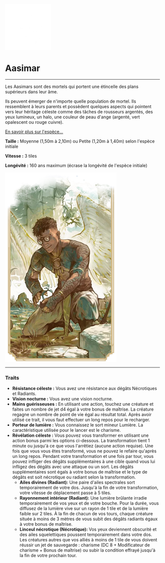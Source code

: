 <div class="icon-container">
  <img src="_media/especes/aasimar.png" alt="Aasimar" class="icon-r-title" data-no-zoom />

# Aasimar <!-- {docsify-ignore} -->

</div>

---

<div class="bloc-pres">
<div class="bloc-texte">
  <div class="texte">
    <p>Les Aasimars sont des mortels qui portent une étincelle des plans supérieurs dans leur âme.</p>
    <p>Ils peuvent émerger de n'importe quelle population de mortel. Ils ressemblent à leurs parents et possèdent quelques aspects qui pointent vers leur héritage céleste comme des tâches de rousseurs argentés, des yeux lumineux, un halo, une couleur de peau d'ange (argenté, vert opalescent ou rouge cuivre).</p>
    <a href="/#/cultures/culture-aasimar.md" target="_blank">En savoir plus sur l'espèce...</a>
    <div class="summary">
      <p><strong>Taille :</strong> Moyenne (1,50m à 2,10m) ou Petite (1,20m à 1,40m) selon l'espèce initiale</p>
      <p><strong>Vitesse :</strong> 3 tiles</p>
      <p><strong>Longévité :</strong> 160 ans maximum (écrase la longévité de l'espèce initiale)</p>
    </div>
  </div>
  </div>
  <img src="_media/especes/pres-aasimar.png" alt="Aasimar" class="img-pres" data-no-zoom />
</div>

---

### Traits <!-- {docsify-ignore} -->

- **Résistance céleste :** Vous avez une résistance aux dégâts Nécrotiques et Radiants.
- **Vision nocturne :** Vous avez une vision nocturne.
- **Mains guérisseuses :** En utilisant une action, touchez une créature et faites un nombre de jet d4 égal à votre bonus de maîtrise. La créature regagne un nombre de point de vie égal au résultat total. Après avoir utilisé ce trait, il vous faut effectuer un long repos pour le recharger.
- **Porteur de lumière :** Vous connaissez le sort mineur Lumière. La caractéristique utilisée pour le lancer est le charisme.
- **Révélation céleste :** Vous pouvez vous transformer en utilisant une action bonus parmi les options ci-dessous. La transformation tient 1 minute ou jusqu'à ce que vous l'arrêtiez (aucune action requise). Une fois que vous vous êtes transformé, vous ne pouvez le refaire qu'après un long repos. Pendant votre transformation et une fois par tour, vous pouvez infliger des dégâts supplémentaires à une cible quand vous lui infligez des dégâts avec une attaque ou un sort. Les dégâts supplémentaires sont égals à votre bonus de maîtrise et le type de dégâts est soit nécrotique ou radiant selon la transformation.
  - **Ailes divines (Radiant):** Une paire d'ailes spectrales sort temporairement de votre dos. Jusqu'à la fin de votre transformation, votre vitesse de déplacement passe à 5 tiles.
  - **Rayonnement intérieur (Radiant):** Une lumière brûlante irradie temporairement de vos yeux et de votre bouche. Pour la durée, vous diffusez de la lumière vive sur un rayon de 1 tile et de la lumière faible sur 2 tiles. À la fin de chacun de vos tours, chaque créature située à moins de 3 mètres de vous subit des dégâts radiants égaux à votre bonus de maîtrise.
  - **Linceul nécrotique (Nécrotique):** Vos yeux deviennent obscurité et des ailes squelettiques poussent temporairement dans votre dos. Les créatures autres que vos alliés à moins de 1 tile de vous doivent réussir un jet de sauvegarde : charisme (DC 8 + Modificateur de charisme + Bonus de maîtrise) ou subir la condition effrayé jusqu'à la fin de votre prochain tour.